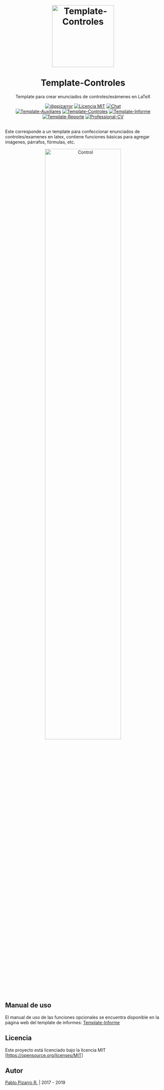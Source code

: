 <h1 align="center">
  <a href="https://latex.ppizarror.com/Template-Controles/" title="Template-Controles">
    <img alt="Template-Controles" src="https://latex.ppizarror.com/res/favicon-informe/icon.png" width="200px" height="200px" />
  </a>
  <br /><br />
  Template-Controles</h1>
<p align="center">Template para crear enunciados de controles/exámenes en LaTeX</p>
<div align="center"><a href="https://ppizarror.com"><img alt="@ppizarror" src="https://latex.ppizarror.com/res/badges/autor.svg" /></a>
<a href="https://opensource.org/licenses/MIT/"><img alt="Licencia MIT" src="https://latex.ppizarror.com/res/badges/licenciamit.svg" /></a>
<a href="https://gitter.im/Template-Latex/Template-Controles"><img alt="Chat" src="https://latex.ppizarror.com/res/badges/chat.svg" /></a>
<br><a href="https://github.com/Template-Latex/Template-Auxiliares/"><img alt="Template-Auxiliares" src="https://latex.ppizarror.com/res/badges/auxiliares.svg" /></a>
<a href="https://github.com/Template-Latex/Template-Controles/"><img alt="Template-Controles" src="http://latex.ppizarror.com/res/badges/controles.svg" /></a>
<a href="https://github.com/Template-Latex/Template-Informe/"><img alt="Template-Informe" src="https://latex.ppizarror.com/res/badges/informe.svg" /></a>
<a href="https://github.com/Template-Latex/Template-Reporte/"><img alt="Template-Reporte" src="https://latex.ppizarror.com/res/badges/reporte.svg" /></a>
<a href="https://github.com/Template-Latex/Professional-CV/"><img alt="Professional-CV" src="https://latex.ppizarror.com/res/badges/professionalcv.svg" /></a>
</div><br />

Este corresponde a un template para confeccionar enunciados de controles/examenes en latex, contiene funciones básicas para agregar imágenes, párrafos, fórmulas, etc.

<p align="center">
  <img src="https://latex.ppizarror.com/res/images/collage_control.png" alt="Control" width="70%" />
</p>

## Manual de uso
El manual de uso de las funciones opcionales se encuentra disponible en la página web del template de informes: <a href="https://ppizarror.com/Template-Informe/">Template-Informe</a>

## Licencia
Este proyecto está licenciado bajo la licencia MIT [https://opensource.org/licenses/MIT]

## Autor
<a href="https://ppizarror.com" title="ppizarror">Pablo Pizarro R.</a> | 2017 - 2019

